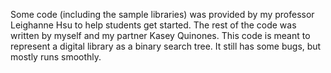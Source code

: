 Some code (including the sample libraries) was provided by my professor Leighanne Hsu to help students get started.
The rest of the code was written by myself and my partner Kasey Quinones.
This code is meant to represent a digital library as a binary search tree. It still has some bugs, but mostly runs smoothly.
